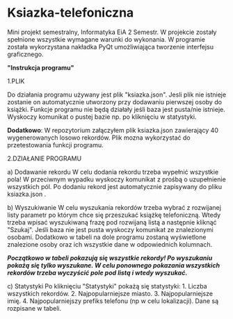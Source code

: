 # Ksiazka-telefoniczna
Mini projekt semestralny, Informatyka EiA 2 Semestr.
W projekcie zostały spełnione wszystkie wymagane warunki do wykonania.
W programie została wykorzystana nakładka PyQt umożliwiająca tworzenie interfejsu graficznego.

**"Instrukcja programu"**

1.PLIK

  Do działania programu używany jest plik "ksiazka.json". Jesli plik nie istnieje zostanie on automatycznie utworzony przy dodawaniu pierwszej osoby do książki. Funkcje programu nie będą działały jeśli baza jest pusta/nie istnieje. Wyskoczy komunikat o pustej bazie np. po kliknięciu w statystyki.
  
**Dodatkowo**: W repozytorium załączyłem plik ksiazka.json zawierający 40 wygenerowanych losowo rekordów. Plik mozna wykorzystać do przetestowania funkcji programu. 

2.DZIAŁANIE PROGRAMU

a) Dodawanie rekordu
  W celu dodania rekordu trzeba wypełnić wszystkie pola! W przeciwnym wypadku wyskoczy komunikat z prośbą o uzupełnienie wszystkich pól. Po dodaniu rekord jest automatycznie zapisywany do pliku ksiazka.json . 

b) Wyszukiwanie
  W celu wyszukania rekordów trzeba wybrać z rozwijanej listy parametr po którym chce się przeszukać książkę telefoniczną. Wtedy trzeba wpisać wyszukiwaną frazę pod rozwijaną listą a następnie kliknąć "Szukaj". Jeśli baza nie jest pusta wyskoczy komunikat ze znalezionymi osobami. Dodatkowo w tabeli na dole programu zostaną wyświetlone znalezione osoby oraz ich wszystkie dane w odpowiednich kolumnach. 
  
  ***Początkowo w tabeli pokazują się wszystkie rekordy! Po wyszukaniu pokażą się tylko wyszukane. W celu ponownego pokazania wszystkich rekordów trzeba wyczyścić pole pod listą i wtedy wyszukać.***
  

c) Statystyki
Po kliknięciu "Statystyki" pokażą się statystyki: 1. Liczba wszystkich rekordów. 2. Najpopularniejsze miasto. 3. Najpopularniejsze imię. 4. Najpopularniejszy prefiks telefonu (np w celu lokalizacji). Dane są rozpisane w tabeli.

